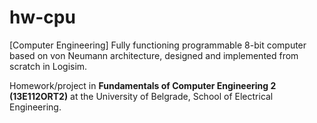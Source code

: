 # hw-cpu
[Computer Engineering] Fully functioning programmable 8-bit computer based on von Neumann architecture, designed and implemented from scratch in Logisim.

Homework/project in **Fundamentals of Computer Engineering 2 (13E112ORT2)** at the University of Belgrade, School of Electrical Engineering.
